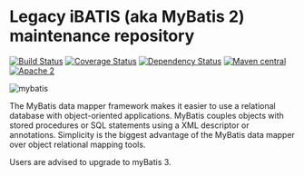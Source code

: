 Legacy iBATIS (aka MyBatis 2) maintenance repository
====================================================

[![Build Status](https://travis-ci.org/mybatis/ibatis-2.svg?branch=master)](https://travis-ci.org/mybatis/ibatis-2)
[![Coverage Status](https://coveralls.io/repos/mybatis/ibatis-2/badge.svg?branch=master&service=github)](https://coveralls.io/github/mybatis/ibatis-2?branch=master)
[![Dependency Status](https://www.versioneye.com/user/projects/5619af9ba193340f2800047f/badge.svg?style=flat)](https://www.versioneye.com/user/projects/5619af9ba193340f2800047f)
[![Maven central](https://maven-badges.herokuapp.com/maven-central/org.mybatis/mybatis/badge.svg)](https://maven-badges.herokuapp.com/maven-central/org.mybatis/mybatis)
[![Apache 2](http://img.shields.io/badge/license-Apache%202-red.svg)](http://www.apache.org/licenses/LICENSE-2.0)

![mybatis](http://mybatis.github.io/images/mybatis-logo.png)

The MyBatis data mapper framework makes it easier to use a relational database with object-oriented applications.
MyBatis couples objects with stored procedures or SQL statements using a XML descriptor or annotations.
Simplicity is the biggest advantage of the MyBatis data mapper over object relational mapping tools.

Users are advised to upgrade to myBatis 3.
